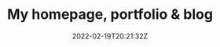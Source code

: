 ---
title: "My homepage, portfolio & blog"
date: 2022-02-19T20:21:32Z
weight: 1
type: link

thumbnail: "/img/thumbnail/website.jpg"
link: "https://lmcly.fyi"
---